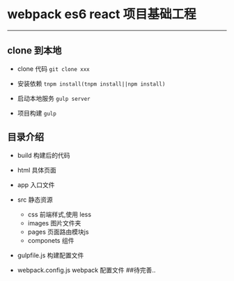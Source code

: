 # webpack es6 react 项目基础工程

---


## clone 到本地
* clone 代码
``` git clone xxx ```
* 安装依赖
 ``` tnpm install(tnpm install||npm install) ```


* 启动本地服务
``` gulp server ```
* 项目构建
 ```gulp```

## 目录介绍
* build 构建后的代码
* html  具体页面
* app 入口文件
* src 静态资源
  * css 前端样式,使用 less
  * images 图片文件夹
  * pages 页面路由模块js
  * componets 组件
  

* gulpfile.js 构建配置文件
* webpack.config.js webpack 配置文件
##待完善..